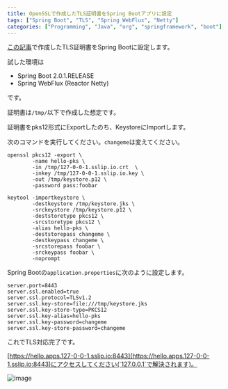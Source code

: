 ```yaml
---
title: OpenSSLで作成したTLS証明書をSpring Bootアプリに設定
tags: ["Spring Boot", "TLS", "Spring WebFlux", "Netty"]
categories: ["Programming", "Java", "org", "springframework", "boot"]
---
```


[この記事](https://blog.ik.am/entries/449)で作成したTLS証明書をSpring Bootに設定します。

試した環境は

* Spring Boot 2.0.1.RELEASE
* Spring WebFlux (Reactor Netty)

です。

証明書は`/tmp/`以下で作成した想定です。

証明書をpks12形式にExportしたのち、KeystoreにImportします。

次のコマンドを実行してください。`changeme`は変えてください。

```
openssl pkcs12 -export \
        -name hello-pks \
        -in /tmp/127-0-0-1.sslip.io.crt  \
        -inkey /tmp/127-0-0-1.sslip.io.key \
        -out /tmp/keystore.p12 \
        -password pass:foobar

keytool -importkeystore \
        -destkeystore /tmp/keystore.jks \
        -srckeystore /tmp/keystore.p12 \
        -deststoretype pkcs12 \
        -srcstoretype pkcs12 \
        -alias hello-pks \
        -deststorepass changeme \
        -destkeypass changeme \
        -srcstorepass foobar \
        -srckeypass foobar \
        -noprompt
```

Spring Bootの`application.properties`に次のように設定します。

``` proprties
server.port=8443
server.ssl.enabled=true
server.ssl.protocol=TLSv1.2
server.ssl.key-store=file:///tmp/keystore.jks
server.ssl.key-store-type=PKCS12
server.ssl.key-alias=hello-pks
server.ssl.key-password=changeme
server.ssl.key-store-password=changeme
```

これでTLS対応完了です。

[https://hello.apps.127-0-0-1.sslip.io:8443](https://hello.apps.127-0-0-1.sslip.io:8443)にアクセスしてください(`127.0.0.1`で解決されます)。

![image](https://user-images.githubusercontent.com/106908/38861321-408bbc60-426d-11e8-8a96-a25a8ca84c5c.png)

